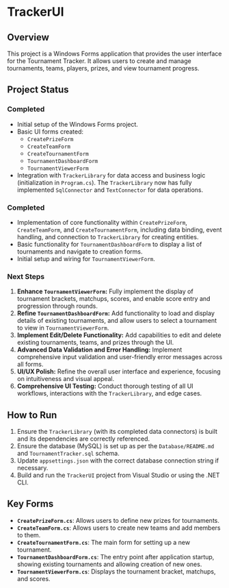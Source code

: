 # TrackerUI

## Overview

This project is a Windows Forms application that provides the user interface for the Tournament Tracker. It allows users to create and manage tournaments, teams, players, prizes, and view tournament progress.

## Project Status

### Completed

*   Initial setup of the Windows Forms project.
*   Basic UI forms created:
    *   `CreatePrizeForm`
    *   `CreateTeamForm`
    *   `CreateTournamentForm`
    *   `TournamentDashboardForm`
    *   `TournamentViewerForm`
*   Integration with `TrackerLibrary` for data access and business logic (initialization in `Program.cs`). The `TrackerLibrary` now has fully implemented `SqlConnector` and `TextConnector` for data operations.

### Completed

*   Implementation of core functionality within `CreatePrizeForm`, `CreateTeamForm`, and `CreateTournamentForm`, including data binding, event handling, and connection to `TrackerLibrary` for creating entities.
*   Basic functionality for `TournamentDashboardForm` to display a list of tournaments and navigate to creation forms.
*   Initial setup and wiring for `TournamentViewerForm`.

### Next Steps

1.  **Enhance `TournamentViewerForm`:** Fully implement the display of tournament brackets, matchups, scores, and enable score entry and progression through rounds.
2.  **Refine `TournamentDashboardForm`:** Add functionality to load and display details of existing tournaments, and allow users to select a tournament to view in `TournamentViewerForm`.
3.  **Implement Edit/Delete Functionality:** Add capabilities to edit and delete existing tournaments, teams, and prizes through the UI.
4.  **Advanced Data Validation and Error Handling:** Implement comprehensive input validation and user-friendly error messages across all forms.
5.  **UI/UX Polish:** Refine the overall user interface and experience, focusing on intuitiveness and visual appeal.
6.  **Comprehensive UI Testing:** Conduct thorough testing of all UI workflows, interactions with the `TrackerLibrary`, and edge cases.

## How to Run

1.  Ensure the `TrackerLibrary` (with its completed data connectors) is built and its dependencies are correctly referenced.
2.  Ensure the database (MySQL) is set up as per the `Database/README.md` and `TournamentTracker.sql` schema.
3.  Update `appsettings.json` with the correct database connection string if necessary.
4.  Build and run the `TrackerUI` project from Visual Studio or using the .NET CLI.

## Key Forms

*   **`CreatePrizeForm.cs`**: Allows users to define new prizes for tournaments.
*   **`CreateTeamForm.cs`**: Allows users to create new teams and add members to them.
*   **`CreateTournamentForm.cs`**: The main form for setting up a new tournament.
*   **`TournamentDashboardForm.cs`**: The entry point after application startup, showing existing tournaments and allowing creation of new ones.
*   **`TournamentViewerForm.cs`**: Displays the tournament bracket, matchups, and scores.